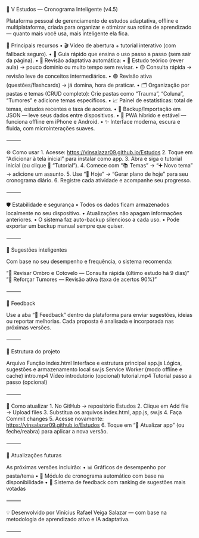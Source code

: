 🧠 V Estudos — Cronograma Inteligente (v4.5)

Plataforma pessoal de gerenciamento de estudos adaptativa, offline e multiplataforma, criada para organizar e otimizar sua rotina de aprendizado — quanto mais você usa, mais inteligente ela fica.

🚀 Principais recursos
	•	🎬 Vídeo de abertura + tutorial interativo (com fallback seguro).
	•	🧭 Guia rápido que ensina o uso passo a passo (sem sair da página).
	•	🧠 Revisão adaptativa automática:
	•	🔴 Estudo teórico (rever aula) → pouco domínio ou muito tempo sem revisar.
	•	🟡 Consulta rápida → revisão leve de conceitos intermediários.
	•	🟢 Revisão ativa (questões/flashcards) → já domina, hora de praticar.
	•	🗂️ Organização por pastas e temas (CRUD completo):
Crie pastas como “Trauma”, “Coluna”, “Tumores” e adicione temas específicos.
	•	📈 Painel de estatísticas: total de temas, estudos recentes e taxa de acertos.
	•	💾 Backup/Importação em JSON — leve seus dados entre dispositivos.
	•	📱 PWA híbrido e estável — funciona offline em iPhone e Android.
	•	✨ Interface moderna, escura e fluida, com microinterações suaves.

⸻

⚙️ Como usar
	1.	Acesse: https://vinsalazar09.github.io/Estudos
	2.	Toque em “Adicionar à tela inicial” para instalar como app.
	3.	Abra e siga o tutorial inicial (ou clique 📘 “Tutorial”).
	4.	Comece com “📚 Temas” → “➕ Novo tema” → adicione um assunto.
	5.	Use “📅 Hoje” → “Gerar plano de hoje” para seu cronograma diário.
	6.	Registre cada atividade e acompanhe seu progresso.

⸻

🛡️ Estabilidade e segurança
	•	Todos os dados ficam armazenados localmente no seu dispositivo.
	•	Atualizações não apagam informações anteriores.
	•	O sistema faz auto-backup silencioso a cada uso.
	•	Pode exportar um backup manual sempre que quiser.

⸻

🧩 Sugestões inteligentes

Com base no seu desempenho e frequência, o sistema recomenda:

“🧩 Revisar Ombro e Cotovelo — Consulta rápida (último estudo há 9 dias)”
“🧠 Reforçar Tumores — Revisão ativa (taxa de acertos 90%)”

⸻

💬 Feedback

Use a aba “💬 Feedback” dentro da plataforma para enviar sugestões, ideias ou reportar melhorias.
Cada proposta é analisada e incorporada nas próximas versões.

⸻

🧱 Estrutura do projeto

Arquivo	Função
index.html	Interface e estrutura principal
app.js	Lógica, sugestões e armazenamento local
sw.js	Service Worker (modo offline e cache)
intro.mp4	Vídeo introdutório (opcional)
tutorial.mp4	Tutorial passo a passo (opcional)


⸻

📌 Como atualizar
	1.	No GitHub → repositório Estudos
	2.	Clique em Add file → Upload files
	3.	Substitua os arquivos index.html, app.js, sw.js
	4.	Faça Commit changes
	5.	Acesse novamente: https://vinsalazar09.github.io/Estudos
	6.	Toque em “🔄 Atualizar app” (ou feche/reabra) para aplicar a nova versão.

⸻

🔄 Atualizações futuras

As próximas versões incluirão:
	•	📊 Gráficos de desempenho por pasta/tema
	•	🧩 Módulo de cronograma automático com base na disponibilidade
	•	💬 Sistema de feedback com ranking de sugestões mais votadas

⸻

💡 Desenvolvido por Vinícius Rafael Veiga Salazar — com base na metodologia de aprendizado ativo e IA adaptativa.

⸻
